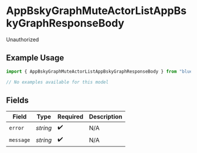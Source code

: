 # AppBskyGraphMuteActorListAppBskyGraphResponseBody

Unauthorized

## Example Usage

```typescript
import { AppBskyGraphMuteActorListAppBskyGraphResponseBody } from "bluesky/models/errors";

// No examples available for this model
```

## Fields

| Field              | Type               | Required           | Description        |
| ------------------ | ------------------ | ------------------ | ------------------ |
| `error`            | *string*           | :heavy_check_mark: | N/A                |
| `message`          | *string*           | :heavy_check_mark: | N/A                |